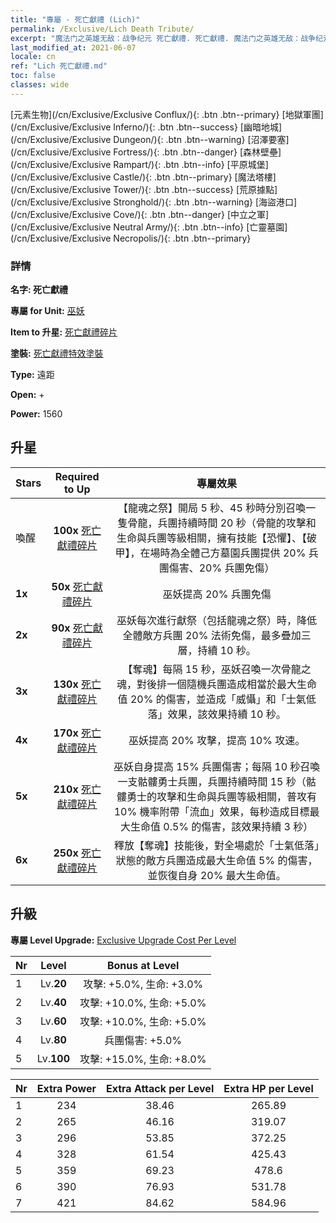 ```yaml
---
title: "專屬 - 死亡獻禮 (Lich)"
permalink: /Exclusive/Lich Death Tribute/
excerpt: "魔法门之英雄无敌：战争纪元 死亡獻禮. 死亡獻禮. 魔法门之英雄无敌：战争纪元 專屬 死亡獻禮. 巫妖 專屬."
last_modified_at: 2021-06-07
locale: cn
ref: "Lich 死亡獻禮.md"
toc: false
classes: wide
---
```

 [元素生物](/cn/Exclusive/Exclusive Conflux/){: .btn .btn--primary} [地獄軍團](/cn/Exclusive/Exclusive Inferno/){: .btn .btn--success} [幽暗地城](/cn/Exclusive/Exclusive Dungeon/){: .btn .btn--warning} [沼澤要塞](/cn/Exclusive/Exclusive Fortress/){: .btn .btn--danger} [森林壁壘](/cn/Exclusive/Exclusive Rampart/){: .btn .btn--info} [平原城堡](/cn/Exclusive/Exclusive Castle/){: .btn .btn--primary} [魔法塔樓](/cn/Exclusive/Exclusive Tower/){: .btn .btn--success} [荒原據點](/cn/Exclusive/Exclusive Stronghold/){: .btn .btn--warning} [海盜港口](/cn/Exclusive/Exclusive Cove/){: .btn .btn--danger} [中立之軍](/cn/Exclusive/Exclusive Neutral Army/){: .btn .btn--info} [亡靈墓園](/cn/Exclusive/Exclusive Necropolis/){: .btn .btn--primary} 

### 詳情
 **名字: 死亡獻禮** 

 **專屬 for Unit:** [巫妖](/cn/units/Lich/) 

 **Item to 升星:** [死亡獻禮碎片](/cn/Items/con_978/)

 **塗裝:** [死亡獻禮特效塗裝](/cn/Items/con_646/)

 **Type:** 遠距

 **Open:** +

 **Power:** 1560

## 升星

  |     Stars    |  Required to Up | 專屬效果 |
  |:-------------|:---------------:|:---------------:|
  |  喚醒  | **100x** [死亡獻禮碎片](/cn/Items/con_978/) | 【龍魂之祭】開局 5 秒、45 秒時分別召喚一隻骨龍，兵團持續時間 20 秒（骨龍的攻擊和生命與兵團等級相關，擁有技能【恐懼】、【破甲】，在場時為全體己方墓園兵團提供 20% 兵團傷害、20% 兵團免傷） |
  | **1x** <i class="fas fa-star"/> | **50x** [死亡獻禮碎片](/cn/Items/con_978/) | 巫妖提高 20% 兵團免傷 |
  | **2x** <i class="fas fa-star"/> | **90x** [死亡獻禮碎片](/cn/Items/con_978/) | 巫妖每次進行獻祭（包括龍魂之祭）時，降低全體敵方兵團 20% 法術免傷，最多疊加三層，持續 10 秒。 |
  | **3x** <i class="fas fa-star"/> | **130x** [死亡獻禮碎片](/cn/Items/con_978/) | 【奪魂】每隔 15 秒，巫妖召喚一次骨龍之魂，對後排一個隨機兵團造成相當於最大生命值 20% 的傷害，並造成「威懾」和「士氣低落」效果，該效果持續 10 秒。 |
  | **4x** <i class="fas fa-star"/> | **170x** [死亡獻禮碎片](/cn/Items/con_978/) | 巫妖提高 20% 攻擊，提高 10% 攻速。 |
  | **5x** <i class="fas fa-star"/> | **210x** [死亡獻禮碎片](/cn/Items/con_978/) | 巫妖自身提高 15% 兵團傷害；每隔 10 秒召喚一支骷髏勇士兵團，兵團持續時間 15 秒（骷髏勇士的攻擊和生命與兵團等級相關，普攻有 10% 機率附帶「流血」效果，每秒造成目標最大生命值 0.5% 的傷害，該效果持續 3 秒） |
  | **6x** <i class="fas fa-star"/> | **250x** [死亡獻禮碎片](/cn/Items/con_978/) | 釋放【奪魂】技能後，對全場處於「士氣低落」狀態的敵方兵團造成最大生命值 5% 的傷害，並恢復自身 20% 最大生命值。 |


## 升級
 **專屬 Level Upgrade:** [Exclusive Upgrade Cost Per Level](/Exclusive/ExclusiveUpgradeCostPerLevel/)

  |  Nr  |   Level  | Bonus at Level |
  |:-----|:--------:|:--------------:|
  | 1 | Lv.**20** | 攻擊: +5.0%, 生命: +3.0% |
  | 2 | Lv.**40** | 攻擊: +10.0%, 生命: +5.0% |
  | 3 | Lv.**60** | 攻擊: +10.0%, 生命: +5.0% |
  | 4 | Lv.**80** | 兵團傷害: +5.0% |
  | 5 | Lv.**100** | 攻擊: +15.0%, 生命: +8.0% |


  |  Nr  |  Extra Power | Extra Attack per Level | Extra HP per Level |
  |:-----|:--------:|:--------:|:--------:|
  | 1 | 234 | 38.46 | 265.89 |
  | 2 | 265 | 46.16 | 319.07 |
  | 3 | 296 | 53.85 | 372.25 |
  | 4 | 328 | 61.54 | 425.43 |
  | 5 | 359 | 69.23 | 478.6 |
  | 6 | 390 | 76.93 | 531.78 |
  | 7 | 421 | 84.62 | 584.96 |


